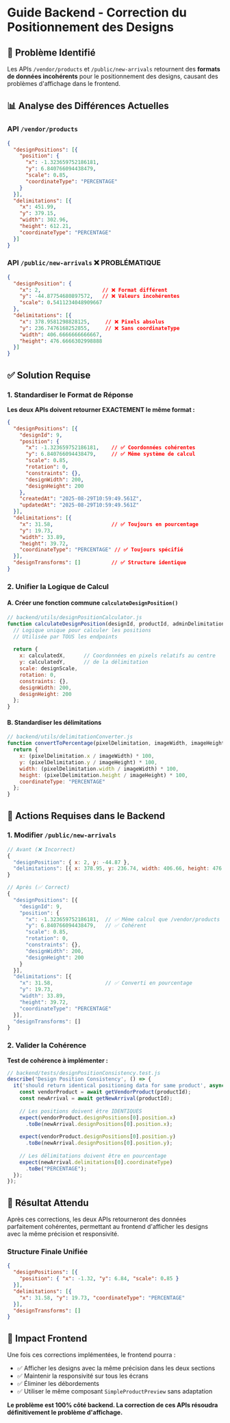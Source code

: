 # Guide Backend - Correction du Positionnement des Designs

## 🚨 Problème Identifié

Les APIs `/vendor/products` et `/public/new-arrivals` retournent des **formats de données incohérents** pour le positionnement des designs, causant des problèmes d'affichage dans le frontend.

## 📊 Analyse des Différences Actuelles
### API `/vendor/products` 
```json
{
  "designPositions": [{
    "position": {
      "x": -1.323659752186181,
      "y": 6.840766094438479,
      "scale": 0.85,
      "coordinateType": "PERCENTAGE"
    }
  }],
  "delimitations": [{
    "x": 451.99,
    "y": 379.15,
    "width": 302.96,
    "height": 612.21,
    "coordinateType": "PERCENTAGE"
  }]
}
```

### API `/public/new-arrivals` ❌ PROBLÉMATIQUE
```json
{
  "designPosition": {
    "x": 2,                    // ❌ Format différent
    "y": -44.87754680897572,   // ❌ Valeurs incohérentes
    "scale": 0.5411234048909667
  },
  "delimitations": [{
    "x": 378.9581298828125,     // ❌ Pixels absolus
    "y": 236.7476168252855,     // ❌ Sans coordinateType
    "width": 406.6666666666667,
    "height": 476.6666302998888
  }]
}
```

## ✅ Solution Requise

### 1. Standardiser le Format de Réponse

**Les deux APIs doivent retourner EXACTEMENT le même format :**

```json
{
  "designPositions": [{
    "designId": 9,
    "position": {
      "x": -1.323659752186181,    // ✅ Coordonnées cohérentes
      "y": 6.840766094438479,     // ✅ Même système de calcul
      "scale": 0.85,
      "rotation": 0,
      "constraints": {},
      "designWidth": 200,
      "designHeight": 200
    },
    "createdAt": "2025-08-29T10:59:49.561Z",
    "updatedAt": "2025-08-29T10:59:49.561Z"
  }],
  "delimitations": [{
    "x": 31.58,                   // ✅ Toujours en pourcentage
    "y": 19.73,
    "width": 33.89,
    "height": 39.72,
    "coordinateType": "PERCENTAGE" // ✅ Toujours spécifié
  }],
  "designTransforms": []          // ✅ Structure identique
}
```

### 2. Unifier la Logique de Calcul

#### A. Créer une fonction commune `calculateDesignPosition()`

```js
// backend/utils/designPositionCalculator.js
function calculateDesignPosition(designId, productId, adminDelimitations) {
  // Logique unique pour calculer les positions
  // Utilisée par TOUS les endpoints
  
  return {
    x: calculatedX,      // Coordonnées en pixels relatifs au centre
    y: calculatedY,      // de la délimitation
    scale: designScale,
    rotation: 0,
    constraints: {},
    designWidth: 200,
    designHeight: 200
  };
}
```

#### B. Standardiser les délimitations

```js
// backend/utils/delimitationConverter.js
function convertToPercentage(pixelDelimitation, imageWidth, imageHeight) {
  return {
    x: (pixelDelimitation.x / imageWidth) * 100,
    y: (pixelDelimitation.y / imageHeight) * 100,
    width: (pixelDelimitation.width / imageWidth) * 100,
    height: (pixelDelimitation.height / imageHeight) * 100,
    coordinateType: "PERCENTAGE"
  };
}
```

## 🔧 Actions Requises dans le Backend

### 1. Modifier `/public/new-arrivals`

```js
// Avant (❌ Incorrect)
{
  "designPosition": { x: 2, y: -44.87 },
  "delimitations": [{ x: 378.95, y: 236.74, width: 406.66, height: 476.66 }]
}

// Après (✅ Correct)
{
  "designPositions": [{
    "designId": 9,
    "position": {
      "x": -1.323659752186181,  // ✅ Même calcul que /vendor/products
      "y": 6.840766094438479,   // ✅ Cohérent
      "scale": 0.85,
      "rotation": 0,
      "constraints": {},
      "designWidth": 200,
      "designHeight": 200
    }
  }],
  "delimitations": [{
    "x": 31.58,                 // ✅ Converti en pourcentage
    "y": 19.73,
    "width": 33.89,
    "height": 39.72,
    "coordinateType": "PERCENTAGE"
  }],
  "designTransforms": []
}
```

### 2. Valider la Cohérence

**Test de cohérence à implémenter :**

```js
// backend/tests/designPositionConsistency.test.js
describe('Design Position Consistency', () => {
  it('should return identical positioning data for same product', async () => {
    const vendorProduct = await getVendorProduct(productId);
    const newArrival = await getNewArrival(productId);
    
    // Les positions doivent être IDENTIQUES
    expect(vendorProduct.designPositions[0].position.x)
      .toBe(newArrival.designPositions[0].position.x);
      
    expect(vendorProduct.designPositions[0].position.y)
      .toBe(newArrival.designPositions[0].position.y);
      
    // Les délimitations doivent être en pourcentage
    expect(newArrival.delimitations[0].coordinateType)
      .toBe("PERCENTAGE");
  });
});
```

## 🎯 Résultat Attendu

Après ces corrections, les deux APIs retourneront des données parfaitement cohérentes, permettant au frontend d'afficher les designs avec la même précision et responsivité.

### Structure Finale Unifiée

```json
{
  "designPositions": [{ 
    "position": { "x": -1.32, "y": 6.84, "scale": 0.85 } 
  }],
  "delimitations": [{ 
    "x": 31.58, "y": 19.73, "coordinateType": "PERCENTAGE" 
  }],
  "designTransforms": []
}
```

## 🚀 Impact Frontend

Une fois ces corrections implémentées, le frontend pourra :
- ✅ Afficher les designs avec la même précision dans les deux sections
- ✅ Maintenir la responsivité sur tous les écrans  
- ✅ Éliminer les débordements
- ✅ Utiliser le même composant `SimpleProductPreview` sans adaptation

**Le problème est 100% côté backend. La correction de ces APIs résoudra définitivement le problème d'affichage.**